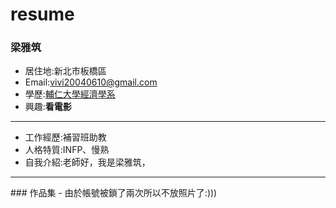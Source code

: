 # resume

### 梁雅筑

- 居住地:新北市板橋區
- Email:vivi20040610@gmail.com
- 學歷:[輔仁大學經濟學系](https://www.economics.fju.edu.tw/)
- 興趣:**看電影**
<hr>

- 工作經歷:補習班助教
- 人格特質:INFP、慢熟
- 自我介紹:老師好，我是梁雅筑，
<hr>
### 作品集
- 由於帳號被鎖了兩次所以不放照片了:)))


